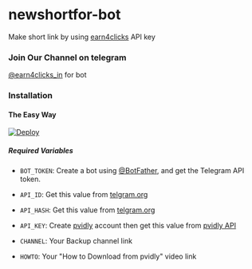 # newshortfor-bot

Make short link by using [earn4clicks](https://pvidly.in) API key
### Join Our Channel on telegram 
[@earn4clicks_in](t.me/backup_zone) for bot
### Installation

#### The Easy Way

[![Deploy](https://www.herokucdn.com/deploy/button.svg)](https://heroku.com/deploy?template=https://github.com/rahul31p/newshortfor)

##### Required Variables

* `BOT_TOKEN`: Create a bot using [@BotFather](https://telegram.dog/BotFather), and get the Telegram API token.

* `API_ID`: Get this value from [telgram.org](https://my.telegram.org/apps)
* `API_HASH`: Get this value from [telgram.org](https://my.telegram.org/apps)
* `API_KEY`: Create [pvidly](https://pvidly.in) account then get this value from [pvidly API](https://pvidly.in/member/tools/api)
* `CHANNEL`: Your Backup channel link
* `HOWTO`: Your "How to Download from pvidly" video link
